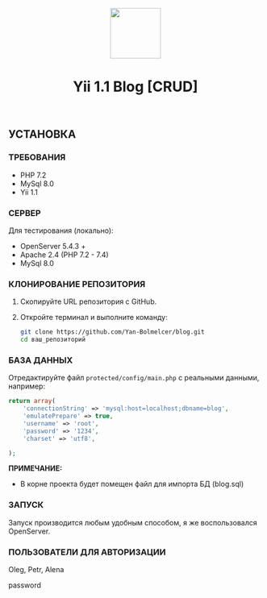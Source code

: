 <p align="center">
    <a href="https://github.com/yiisoft" target="_blank">
        <img src="https://avatars0.githubusercontent.com/u/993323" height="100px">
    </a>
    <h1 align="center">Yii 1.1 Blog [CRUD]</h1>
    <br>
</p>

## УСТАНОВКА

### ТРЕБОВАНИЯ

- PHP 7.2
- MySql 8.0
- Yii 1.1

### СЕРВЕР

Для тестирования (локально):
- OpenServer 5.4.3 +
- Apache 2.4 (PHP 7.2 - 7.4)
- MySql 8.0

### КЛОНИРОВАНИЕ РЕПОЗИТОРИЯ 

1. Скопируйте URL репозитория с GitHub.
2. Откройте терминал и выполните команду:

   ```bash
   git clone https://github.com/Yan-Bolmelcer/blog.git
   cd ваш_репозиторий
   ```


### БАЗА ДАННЫХ

Отредактируйте файл `protected/config/main.php` с реальными данными, например:

```php
return array(
	'connectionString' => 'mysql:host=localhost;dbname=blog',
	'emulatePrepare' => true,
	'username' => 'root',
	'password' => '1234',
	'charset' => 'utf8',

);
```

**ПРИМЕЧАНИЕ:**

- В корне проекта будет помещен файл для импорта БД (blog.sql)

### ЗАПУСК

Запуск производится любым удобным способом, я же воспользовался OpenServer.


### ПОЛЬЗОВАТЕЛИ ДЛЯ АВТОРИЗАЦИИ

Oleg, Petr, Alena

password
